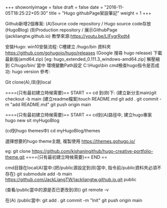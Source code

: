 +++
showonlyimage = false
draft = false
date = "2016-11-05T18:25:22+05:30"
title = "Hugo githubPage架設筆記"
weight = 1
+++

Github新增2個專案:
(A)Source code repository / Hugo source code存放 (HugoBlog)
(B)Production repository / 展示GithubPage (jackliangtw.github.io)
教學來源:https://youtu.be/LIFvgrRxdt4


安裝Hugo:
win10安裝流程:
C槽建立 /hugo/bin 資料夾
https://github.com/gohugoio/hugo/releases  (Google 搜尋 hugo release)
下載最新版(amd64.zip) [eg: hugo_extended_0.111.3_windows-amd64.zip]
解壓縮到 C/hugo/bin/ 當中
環境變數Path設定 C:\Hugo\bin
cmd檢查hugo指令是否成功: hugo version
參考:

Git clone(A),(B)到local


====(只有最初建立時候需要)== START ==
cd 到(B)下:
(建立新分支main)git checkout -b main
(建立readme檔案)touch README.md
git add .
git commit -m "add README.md"
git push origin main

====(只有最初建立時候需要)== START ==
cd到(A)路徑中, 建立hugo專案
hugo new sit myHugoBlog

(cd到hugo themes中)
cd myHugoBlog/themes

選擇想要的hugo theme主題, 複製使用
https://themes.gohugo.io/

eg:
git clone https://github.com/kishaningithub/hugo-creative-portfolio-theme.git
====(只有最初建立時候需要)== END ==


cmd目錄在local(A)當中:(把/public源設定到(B)當中, 指令前/public資料夾必須不存在)
git submodule add -b main https://github.com/JackLiangTW/jackliangtw.github.io.git public

(查看/public當中的源是否已更改到(B))
git remote -v


在(A) /public當中:
git add .
git commit -m "Init"
git push origin main
